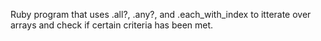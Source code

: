 Ruby program that uses .all?, .any?, and .each_with_index to itterate over arrays and check if certain criteria has been met. 
